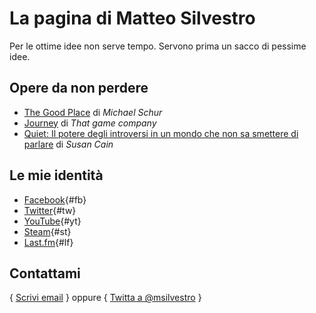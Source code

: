 # La pagina di **Matteo Silvestro**

Per le ottime idee non serve tempo. Servono prima un sacco di pessime idee.

## Opere da non perdere

* [The Good Place][the_good_place] di *Michael Schur*
* [Journey][journey] di *That game company*
* [Quiet: Il potere degli introversi in un mondo che non sa smettere di parlare][quiet] di *Susan Cain*

## Le mie identità

* [Facebook](https://www.facebook.com/msilvestro93){#fb}
* [Twitter](https://twitter.com/msilvestro){#tw}
* [YouTube](https://www.youtube.com/c/MatteoSilvestro){#yt}
* [Steam](http://steamcommunity.com/id/msilvestro/){#st}
* [Last.fm](http://www.lastfm.it/user/msilvestro){#lf}

## Contattami

{ [Scrivi email](mailto:matteosilvestro@altervista.org) } oppure { [Twitta a @msilvestro](https://twitter.com/intent/tweet?screen_name=msilvestro) }

[the_good_place]: https://www.nbc.com/the-good-place
[journey]: https://thatgamecompany.com/journey/
[quiet]: https://www.quietrev.com/quiet-the-book/
